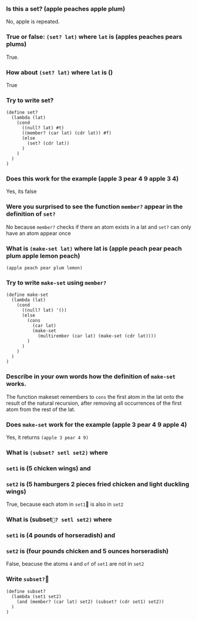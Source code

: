 ###  Is this a set? (apple peaches apple plum)
No, apple is repeated.

### True or false: `(set? lat)` where `lat` is (apples peaches pears plums)
True.

### How about `(set? lat)` where `lat` is ()
True

### Try to write set?
```
(define set?
  (lambda (lat)
    (cond
      ((null? lat) #t)
      ((member? (car lat) (cdr lat)) #f)
      (else
        (set? (cdr lat))
      )
    )
  )
)
```

### Does this work for the example (apple 3 pear 4 9 apple 3 4)
Yes, its false

### Were you surprised to see the function `member?` appear in the definition of `set?`
No because `member?` checks if there an atom exists in a lat and `set?` can only have an atom appear once

###  What is `(make-set lat)` where lat is (apple peach pear peach plum apple lemon peach)
`(apple peach pear plum lemon)`

### Try to write `make-set` using `member?`
```
(define make-set
  (lambda (lat)
    (cond
      ((null? lat) '())
      (else
        (cons
          (car lat)
          (make-set
            (multirember (car lat) (make-set (cdr lat))))
        )
      )
    )
  )
)
```

### Describe in your own words how the definition of `make-set` works.
The function makeset remembers to `cons` the first atom in the lat onto the result of the natural recursion,
after removing all occurrences of the first atom from the rest of the lat.

### Does `make-set` work for the example (apple 3 pear 4 9 apple 4)
Yes, it returns `(apple 3 pear 4 9)`

### What is `(subset? setl set2)` where
### `set1` is (5 chicken wings) and
### `set2` is (5 hamburgers 2 pieces fried chicken and light duckling wings)
True, because each atom in `set1` is also in `set2`

### What is (subset`? setl set2)` where
### `set1` is (4 pounds of horseradish) and
### `set2` is (four pounds chicken and 5 ounces horseradish)
False, beacuse the atoms `4` and `of` of `set1` are not in `set2`

### Write `subset?`
```
(define subset?
  (lambda (set1 set2)
    (and (member? (car lat) set2) (subset? (cdr set1) set2))
  )
)
```

